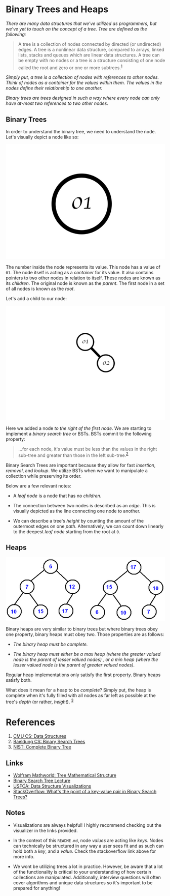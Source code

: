 # Binary Trees and Heaps 

_There are many data structures that we've utilized as programmers, but we've yet to touch on the concept of a tree. Tree are defined as the following:_

>A tree is a collection of nodes connected by directed (or undirected) edges. A tree is a nonlinear data structure, compared to arrays, linked lists, stacks and queues which are linear data structures. A tree can be empty with no nodes or a tree is a structure consisting of one node called the root and zero or one or more subtrees.<sup>[1](#reference)<sup>

_Simply put, a tree is a collection of nodes with references to other nodes. Think of nodes as a container for the values within them. The values in the nodes define their relationship to one another._ 

_Binary trees are trees designed in such a way where every node can only have at-most two references to two other nodes._


## Binary Trees

In order to understand the binary tree, we need to understand the node. Let's visually depict a node like so: 

![Depiction of node](node.png)


The number inside the node represents its value. This node has a value of `01`. The node itself is acting as a _container_ for its value. It also contains pointers to two other nodes in relation to itself. These nodes are known as its _children_. The original node is known as the _parent_. The first node in a set of all nodes is known as the _root_.

Let's add a child to our node: 


![Depiction of nodes](two-nodes.png)

Here we added a node _to the right of the first node_. We are starting to implement a _binary search tree_ or BSTs. BSTs commit to the following property: 

>...for each node, it's value must be less than the values in the right sub-tree and greater than those in the left sub-tree.<sup>[2](#references)</sup>

Binary Search Trees are important because they allow for fast _insertion_, _removal_, and _lookup_. We utilize BSTs when we want to manipulate a collection while preserving its order.

Below are a few relevant notes:

- A _leaf node_ is a node that has no _children_.
  

- The connection between two nodes is described as an _edge_. This is visually depicted as the line connecting one node to another.
  

- We can describe a tree's _height_ by counting the amount of the outermost edges on one _path_. Alternatively, we can count down linearly to the deepest _leaf node_ starting from the root at `0`. 


## Heaps

![Typical set of heaps](heap.bmp)

Binary heaps are very similar to binary trees but where binary trees obey one property, binary heaps must obey two. Those properties are as follows: 

- _The binary heap must be complete._


- _The binary heap must either be a max heap (where the greater valued node is the parent of lesser valued nodes) , or a min heap (where the lesser valued node is the parent of greater valued nodes)._

Regular heap implementations only satisfy the first property. Binary heaps satisfy both.

What does it mean for a heap to be _complete_? Simply put, the heap is complete when it's fully filled with all nodes as far left as possible at the tree's _depth_ (or rather, _height_). <sup>[3](#references)


# References

1. [CMU CS: Data Structures](https://www.cs.cmu.edu/~clo/www/CMU/DataStructures/Lessons/lesson4_1.htm)
2. [Baeldung CS: Binary Search Trees](https://www.baeldung.com/cs/binary-search-trees)
3. [NIST: Complete Binary Tree](https://xlinux.nist.gov/dads/HTML/completeBinaryTree.html)
   
## Links

- [Wolfram Mathworld: Tree Mathematical Structure](https://mathworld.wolfram.com/Tree.html)
- [Binary Search Tree Lecture](http://ycpcs.github.io/cs201-fall2015/lectures/binarySearchTrees.html)
- [USFCA: Data Structure Visualizations](https://www.cs.usfca.edu/~galles/visualization/)
- [StackOverflow: What's the point of a key-value pair in Binary Search Trees?](https://stackoverflow.com/questions/14223139/whats-the-point-of-a-key-value-pair-in-a-binary-search-tree)

## Notes

- Visualizations are always helpful! I highly recommend checking out the visualizer in the links provided. 


- In the context of this `README.md`, node _values_ are acting like _keys_. Nodes can technically be structured in any way a user sees fit and as such can hold both a _key_, and a _value_. Check the stackoverflow link above for more info. 
  

- We wont be utilizing trees a lot in practice. However, be aware that a lot of the functionality is critical to your understanding of how certain collections are manipulated. Additionally, interview questions will often cover algorithms and unique data structures so it's important to be prepared for anything!